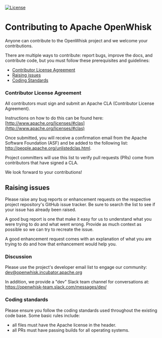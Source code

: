 <!--
#
# Licensed to the Apache Software Foundation (ASF) under one or more
# contributor license agreements.  See the NOTICE file distributed with
# this work for additional information regarding copyright ownership.
# The ASF licenses this file to You under the Apache License, Version 2.0
# (the "License"); you may not use this file except in compliance with
# the License.  You may obtain a copy of the License at
#
#     http://www.apache.org/licenses/LICENSE-2.0
#
# Unless required by applicable law or agreed to in writing, software
# distributed under the License is distributed on an "AS IS" BASIS,
# WITHOUT WARRANTIES OR CONDITIONS OF ANY KIND, either express or implied.
# See the License for the specific language governing permissions and
# limitations under the License.
#
-->

[![License](https://img.shields.io/badge/license-Apache--2.0-blue.svg)](http://www.apache.org/licenses/LICENSE-2.0)

# Contributing to Apache OpenWhisk

Anyone can contribute to the OpenWhisk project and we welcome your contributions.

There are multiple ways to contribute: report bugs, improve the docs, and
contribute code, but you must follow these prerequisites and guidelines:

 - [Contributor License Agreement](#contributor-license-agreement)
 - [Raising issues](#raising-issues)
 - [Coding Standards](#coding-standards)

### Contributor License Agreement

All contributors must sign and submit an Apache CLA (Contributor License Agreement).

Instructions on how to do this can be found here:
[http://www.apache.org/licenses/#clas](http://www.apache.org/licenses/#clas)

Once submitted, you will receive a confirmation email from the Apache Software Foundation (ASF) and be added to
the following list: http://people.apache.org/unlistedclas.html.

Project committers will use this list to verify pull requests (PRs) come from contributors that have signed a CLA.

We look forward to your contributions!

## Raising issues

Please raise any bug reports or enhancement requests on the respective project repository's GitHub issue tracker. Be sure to search the list to see if your issue has already been raised.

A good bug report is one that make it easy for us to understand what you were trying to do and what went wrong. Provide as much context as possible so we can try to recreate the issue.

A good enhancement request comes with an explanation of what you are trying to do and how that enhancement would help you.

### Discussion

Please use the project's developer email list to engage our community:
[dev@openwhisk.incubator.apache.org](dev@openwhisk.incubator.apache.org)

In addition, we provide a "dev" Slack team channel for conversations at:
https://openwhisk-team.slack.com/messages/dev/

### Coding standards

Please ensure you follow the coding standards used throughout the existing
code base. Some basic rules include:

 - all files must have the Apache license in the header.
 - all PRs must have passing builds for all operating systems.
